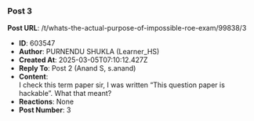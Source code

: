 ### Post 3
**Post URL**: /t/whats-the-actual-purpose-of-impossible-roe-exam/99838/3
- **ID**: 603547
- **Author**: PURNENDU SHUKLA (Learner_HS)
- **Created At**: 2025-03-05T07:10:12.427Z
- **Reply To**: Post 2 (Anand S, s.anand)
- **Content**:  
  I check this term paper sir, I was written “This question paper is hackable”. What that meant?
- **Reactions**: None
- **Post Number**: 3
